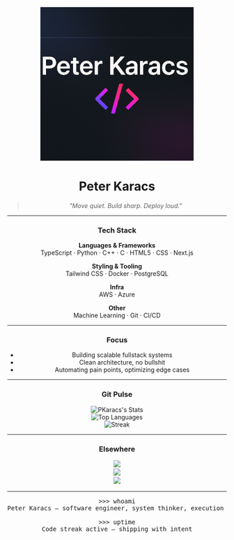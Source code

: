 <div align="center">

<img src="https://raw.githubusercontent.com/PKaracs/PKaracs/main/banner.png" alt="Peter Karacs Banner" width="70%">

# Peter Karacs

> *"Move quiet. Build sharp. Deploy loud."*

---

### Tech Stack

**Languages & Frameworks**  
TypeScript · Python · C++ · C · HTML5 · CSS · Next.js

**Styling & Tooling**  
Tailwind CSS · Docker · PostgreSQL

**Infra**  
AWS · Azure

**Other**  
Machine Learning · Git · CI/CD

---

### Focus

- Building scalable fullstack systems  
- Clean architecture, no bullshit  
- Automating pain points, optimizing edge cases

---

### Git Pulse

![PKaracs's Stats](https://github-readme-stats.vercel.app/api?username=PKaracs&show_icons=true&theme=radical&hide_border=true&text_color=fff&title_color=00ff00&icon_color=00ff00&bg_color=0D1117)  
![Top Languages](https://github-readme-stats.vercel.app/api/top-langs/?username=PKaracs&layout=compact&theme=radical&hide_border=true&text_color=fff&title_color=00ff00&bg_color=0D1117)  
![Streak](https://github-readme-streak-stats.herokuapp.com/?user=PKaracs&theme=radical&hide_border=true&background=0D1117&stroke=fff&ring=00ff00&fire=00ff00&currStreakLabel=fff)

---

### Elsewhere

[<img src="https://img.icons8.com/ios-filled/20/ffffff/twitter.png"/>](https://twitter.com/yourhandle)  
[<img src="https://img.icons8.com/ios-filled/20/ffffff/linkedin.png"/>](https://linkedin.com/in/yourhandle)  
[<img src="https://img.icons8.com/ios-filled/20/ffffff/globe.png"/>](https://yourwebsite.com)

---

<pre>
>>> whoami
Peter Karacs – software engineer, system thinker, execution guy

>>> uptime
Code streak active — shipping with intent
</pre>

</div>
